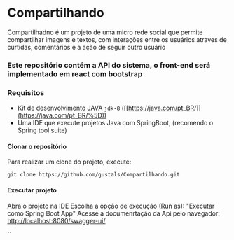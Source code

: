 # Compartilhando

Compartilhadno é um projeto de uma micro rede social que permite compartilhar imagens e textos, com interações entre os usuários atraves de curtidas, 
comentários e a ação de seguir outro usuário

### Este repositório contém a API do sistema, o front-end será implementado em react com bootstrap 

### Requisitos
-   Kit de desenvolvimento JAVA  `jdk-8` ([[https://java.com/pt_BR/]](https://java.com/pt_BR/%5D))
-   Uma IDE que execute projetos Java com SpringBoot, (recomendo o Spring tool suite)

#### Clonar o repositório

Para realizar um clone do projeto, execute:
```
git clone https://github.com/gustals/Compartilhando.git
```
#### Executar projeto

Abra o projeto na IDE
Escolha a opção de execução (Run as): "Executar como Spring Boot App"
Acesse a documenrtação da Api pelo navegador: [http://localhost:8080/swagger-ui/](http://localhost:8080/swagger-ui/)

``

